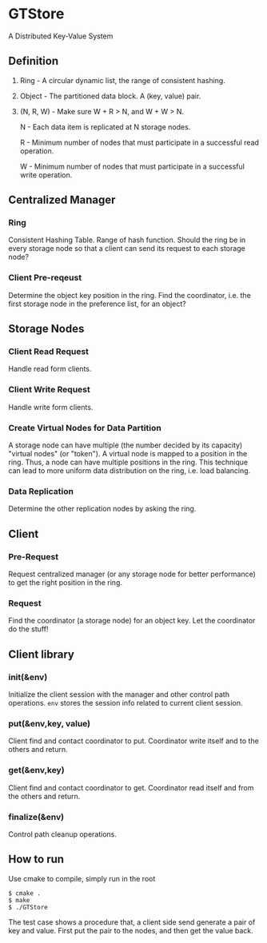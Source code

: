 # GTStore
A Distributed Key-Value System


## Definition
1. Ring - A circular dynamic list, the range of consistent hashing.

2. Object - The partitioned data block. A (key, value) pair.

3. (N, R, W) - Make sure W + R > N, and W + W > N.

   N - Each data item is replicated at N storage nodes.

   R - Minimum number of nodes that must participate in a successful read operation.

   W - Minimum number of nodes that must participate in a successful write operation.


## Centralized Manager
### Ring
Consistent Hashing Table.
Range of hash function.
Should the ring be in every storage node so that a client can send its request to each storage node?

### Client Pre-reqeust
Determine the object key position in the ring.
Find the coordinator, i.e. the first storage node in the preference list, for an object?


## Storage Nodes
### Client Read Request
Handle read form clients.

### Client Write Request
Handle write form clients.

### Create Virtual Nodes for Data Partition
A storage node can have multiple (the number decided by its capacity) "virtual nodes" (or "token"). A virtual node is mapped to a position in the ring. Thus, a node can have multiple positions in the ring. This technique can lead to more uniform data distribution on the ring, i.e. load balancing.

### Data Replication
Determine the other replication nodes by asking the ring.


## Client
### Pre-Request
Request centralized manager (or any storage node for better performance) to get the right position in the ring.

### Request
Find the coordinator (a storage node) for an object key. Let the coordinator do the stuff!


## Client library
### init(&env)
Initialize the client session with the manager and other control path operations. `env` stores the session info related to current client session.

### put(&env,key, value)
Client find and contact coordinator to put. Coordinator write itself and to the others and return.

### get(&env,key)
Client find and contact coordinator to get. Coordinator read itself and from the others and return.

### finalize(&env) 
Control path cleanup operations.

## How to run
Use cmake to compile, simply run in the root

```
$ cmake .
$ make
$ ./GTStore
```
The test case shows a procedure that, a client side send generate a pair of key and value.
First put the pair to the nodes, and then get the value back.


